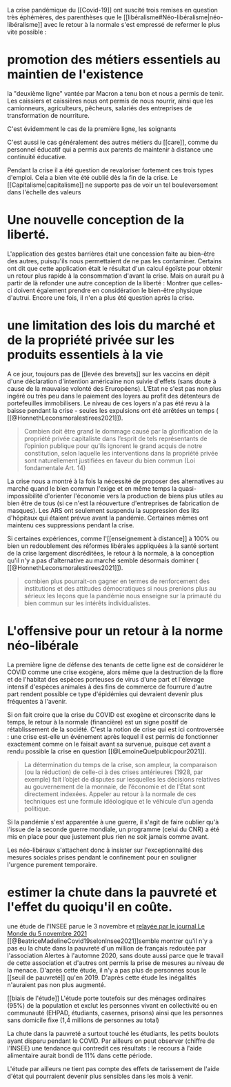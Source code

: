 La crise pandémique du [[Covid-19]] ont suscité trois remises en question très éphémères, des parenthèses que le [[libéralisme#Néo-libéralisme|néo-libéralisme]] avec le retour à la normale s'est empressé de refermer le plus vite possible : 

# promotion des métiers essentiels au maintien de l'existence

la "deuxième ligne" vantée par Macron a tenu bon et nous a permis de tenir. Les caissiers et caissières nous ont permis de nous nourrir, ainsi que les camionneurs, agriculteurs, pêcheurs, salariés des entreprises de transformation de nourriture.

C'est évidemment le cas de la première ligne, les soignants

C'est aussi le cas généralement des autres métiers du [[care]], comme du personnel éducatif qui a permis aux parents de maintenir à distance une continuité éducative. 

Pendant la crise il a été question de revaloriser fortement ces trois types d'emploi. Cela a bien vite été oublié dès la fin de la crise. Le [[Capitalisme|capitalisme]] ne supporte pas de voir un tel bouleversement dans l'échelle des valeurs

# Une nouvelle conception de la liberté. 

L'application des gestes barrières était une concession faite au bien-être des autres, puisqu'ils nous permettaient de ne pas les contaminer. Certains ont dit que cette application était le résultat d'un calcul égoïste pour obtenir un retour plus rapide à la consommation d'avant la crise. Mais on aurait pu à partir de là refonder une autre conception de la liberté : Montrer que celles-ci doivent également prendre en considération le bien-être physique d'autrui. 
Encore une fois, il n'en a plus été question après la crise. 

# une limitation des lois du marché et de la propriété privée sur les produits essentiels à la vie

A ce jour, toujours pas de [[levée des brevets]] sur les vaccins en dépit d'une déclaration d'intention américaine non suivie d'effets (sans doute à cause de la mauvaise volonté des Eruropéens). 
L'Etat ne s'est pas non plus ingéré ou très peu dans le paiement des loyers au profit des détenteurs de portefeuilles immobilisers. Le niveau de ces loyers n'a pas été revu à la baisse pendant la crise - seules les expulsions ont été arrêtées un temps ( [[@HonnethLeconsmoralestirees2021]]).

> Combien doit être grand le dommage causé par la glorification de la propriété privée capitaliste dans l’esprit de tels représentants de l’opinion publique pour qu’ils ignorent le grand acquis de notre constitution, selon laquelle les interventions dans la propriété privée sont naturellement justifiées en faveur du bien commun (Loi fondamentale Art. 14)

La crise nous a montré à la fois la nécessité de proposer des alternatives au marché quand le bien commun l'exige et en même temps la quasi-impossibilité d'orienter l'économie vers la production de biens plus utiles au bien être de tous (si ce n'est la réouverture d'entreprises de fabrication de masques). Les ARS ont seulement suspendu la suppression des lits d'hôpitaux qui étaient prévue avant la pandémie. Certaines mêmes ont maintenu ces suppressions pendant la crise. 

Si certaines expériences, comme l'[[enseignement à distance]] à 100% ou bien un redoublement des réformes libérales appliquées à la santé sortent de la crise largement discréditées, le retour à la normale, à la conception qu'il n'y a pas d'alternative au marché semble désormais dominer ( [[@HonnethLeconsmoralestirees2021]]). 

>combien plus pourrait-on gagner en termes de renforcement des institutions et des attitudes démocratiques si nous prenions plus au sérieux les leçons que la pandémie nous enseigne sur la primauté du bien commun sur les intérêts individualistes.

# L'offensive pour un retour à la norme néo-libérale

La première ligne de défense des tenants de cette ligne est de considérer le COVID comme une crise exogène, alors même que la destruction de la flore et de l'habitat des espèces porteuses de virus d'une part et l'élevage intensif d'espèces animales à des fins de commerce de fourrure d'autre part rendent possible ce type d'épidémies qui devraient devenir plus fréquentes à l'avenir. 

Si on fait croire que la crise du COVID est exogène et circonscrite dans le temps, le retour à la normale (financière) est un signe positif de rétablissement de la société. C'est la notion de crise qui est ici controversée : une crise est-elle un événement après lequel il est permis de fonctionner exactement comme on le faisait avant sa survenue, puisque cet avant a rendu possible la crise en question [[@LemoineQuelpublicpour2021]]. 

>La détermination du temps de la crise, son ampleur, la comparaison (ou la réduction) de celle-ci à des crises antérieures (1928, par exemple) fait l’objet de disputes sur lesquelles les décisions relatives au gouvernement de la monnaie, de l’économie et de l’État sont directement indexées. Appeler au retour à la normale de ces techniques est une formule idéologique et le véhicule d’un agenda politique.

Si la pandémie s'est apparentée à une guerre, il s'agit de faire oublier qu'à l'issue de la seconde guerre mondiale, un programme (celui du CNR) a été mis en place pour que justement plus rien ne soit jamais comme avant. 

Les néo-libéraux s'attachent donc à insister sur l'exceptionnalité des mesures sociales prises pendant le confinement pour en souligner l'urgence purement temporaire. 

# estimer la chute dans la pauvreté et l'effet du quoiqu'il en coûte. 

une étude de l'INSEE parue le 3 novembre et [relayée par le journal Le Monde du 5 novembre 2021](20211105_COVID_INSEE.pdf) [[@BeatriceMadelineCovid19selonInsee2021]]semble montrer qu'il n'y a pas eu la chute dans la pauvreté d'un million de français redoutée par l'association Alertes à l'automne 2020, sans doute aussi parce que le travail de cette association et d'autres ont permis la prise de mesures au niveau de la menace. 
D'après cette étude, il n'y a pas plus de personnes sous le [[seuil de pauvreté]] qu'en 2019. D'après cette étude les inégalités n'auraient pas non plus augmenté. 

[[biais de l'étude]]
L'étude porte toutefois sur des ménages ordinaires (95%) de la population et exclut les personnes vivant en collectivité ou en communauté (EHPAD, étudiants, casernes, prisons) ainsi que les personnes sans domicile fixe (1,4 millions de personnes au total)

La chute dans la pauvreté a surtout touché les étudiants, les petits boulots ayant disparu pendant le COVID. 
Par ailleurs on peut observer (chiffre de l'INSEE) une tendance qui contredit ces résultats : le recours à l'aide alimentaire aurait bondi de 11% dans cette période.

L'étude par ailleurs ne tient pas compte des effets de tarissement de l'aide d'état qui pourraient devenir plus sensibles dans les mois à venir. 